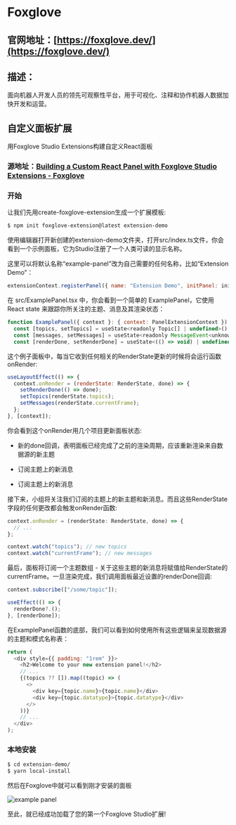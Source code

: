 # Foxglove

## 官网地址：[https://foxglove.dev/](https://foxglove.dev/)

## 描述：

面向机器人开发人员的领先可观察性平台，用于可视化、注释和协作机器人数据加快开发和运营。

## 自定义面板扩展

用Foxglove Studio Extensions构建自定义React面板

### 源地址：[Building a Custom React Panel with Foxglove Studio Extensions - Foxglove](https://foxglove.dev/blog/building-a-custom-react-panel-with-foxglove-studio-extensions)

### 开始

让我们先用create-foxglove-extension生成一个扩展模板:

```bash
$ npm init foxglove-extension@latest extension-demo
```

使用编辑器打开新创建的extension-demo文件夹，打开src/index.ts文件，你会看到一个示例面板，它为Studio注册了一个人类可读的显示名称。

这里可以将默认名称“example-panel”改为自己需要的任何名称，比如“Extension Demo”：

```js
extensionContext.registerPanel({ name: "Extension Demo", initPanel: initExamplePanel });
```

在 src/ExamplePanel.tsx 中，你会看到一个简单的 ExamplePanel，它使用 React state 来跟踪你所关注的主题、消息及其渲染状态：

```js
function ExamplePanel({ context }: { context: PanelExtensionContext }): JSX.Element {
  const [topics, setTopics] = useState<readonly Topic[] | undefined>();
  const [messages, setMessages] = useState<readonly MessageEvent<unknown>[] | undefined>();
  const [renderDone, setRenderDone] = useState<(() => void) | undefined>();
```

这个例子面板中，每当它收到任何相关的RenderState更新的时候将会运行函数onRender:

```js
useLayoutEffect(() => {
  context.onRender = (renderState: RenderState, done) => {
    setRenderDone(() => done);
    setTopics(renderState.topics);
    setMessages(renderState.currentFrame);
  };
}, [context]);
```

你会看到这个onRender用几个项目更新面板状态:

- 新的done回调，表明面板已经完成了之前的渲染周期，应该重新渲染来自数据源的新主题

- 订阅主题上的新消息

- 订阅主题上的新消息

接下来，小组将关注我们订阅的主题上的新主题和新消息。而且这些RenderState字段的任何更改都会触发onRender函数:

```js
context.onRender = (renderState: RenderState, done) => {
  // ...
};

context.watch("topics"); // new topics
context.watch("currentFrame"); // new messages
```

最后，面板将订阅一个主题数组 - 关于这些主题的新消息将赋值给RenderState的currentFrame。一旦渲染完成，我们调用面板最近设置的renderDone回调:

```js
context.subscribe(["/some/topic"]);

useEffect(() => {
  renderDone?.();
}, [renderDone]);
```

在ExamplePanel函数的底部，我们可以看到如何使用所有这些逻辑来呈现数据源的主题和模式名称表：

```js
return (
  <div style={{ padding: "1rem" }}>
    <h2>Welcome to your new extension panel!</h2>
    // ...
    {(topics ?? []).map((topic) => (
      <>
        <div key={topic.name}>{topic.name}</div>
        <div key={topic.datatype}>{topic.datatype}</div>
      </>
    ))}
    // ...
  </div>
);
```

### 本地安装

```bash
$ cd extension-demo/
$ yarn local-install
```

然后在Foxglove中就可以看到刚才安装的面板

![example panel](https://foxglove.dev/images/blog/building-a-custom-react-panel-with-foxglove-studio-extensions/example-panel.webp)

至此，就已经成功加载了您的第一个Foxglove Studio扩展!
